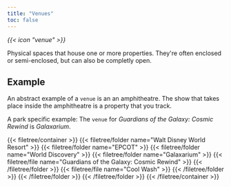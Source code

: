 ```yaml
---
title: "Venues"
toc: false
---
```


<i class="bigIcon">{{< icon "venue" >}}</i>

Physical spaces that house one or more properties. They're often enclosed or semi-enclosed, but can also be completly open.

## Example

An abstract example of a `venue` is an an amphitheatre. The show that takes place inside the amphitheatre is a property that you track.

A park specific example: The `venue` for *Guardians of the Galaxy: Cosmic Rewind* is *Galaxarium*.

{{< filetree/container >}}
  {{< filetree/folder name="Walt Disney World Resort" >}}
    {{< filetree/folder name="EPCOT" >}}
    	{{< filetree/folder name="World Discovery" >}}
    		{{< filetree/folder name="Galaxarium" >}}
    			{{< filetree/file name="Guardians of the Galaxy: Cosmic Rewind" >}}
    		{{< /filetree/folder >}}
    		{{< filetree/file name="Cool Wash" >}}
    	{{< /filetree/folder >}}
     {{< /filetree/folder >}}
  {{< /filetree/folder >}}
{{< /filetree/container >}}
